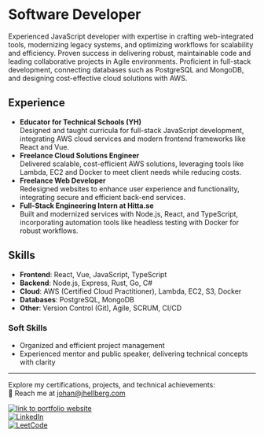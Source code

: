 # Software Developer
Experienced JavaScript developer with expertise in crafting web-integrated tools, modernizing legacy systems, and optimizing workflows for scalability and efficiency. Proven success in delivering robust, maintainable code and leading collaborative projects in Agile environments. Proficient in full-stack development, connecting databases such as PostgreSQL and MongoDB, and designing cost-effective cloud solutions with AWS.

## Experience
- **Educator for Technical Schools (YH)**  
  Designed and taught curricula for full-stack JavaScript development, integrating AWS cloud services and modern frontend frameworks like React and Vue.  
- **Freelance Cloud Solutions Engineer**  
  Delivered scalable, cost-efficient AWS solutions, leveraging tools like Lambda, EC2 and Docker to meet client needs while reducing costs.  
- **Freelance Web Developer**  
  Redesigned websites to enhance user experience and functionality, integrating secure and efficient back-end services.  
- **Full-Stack Engineering Intern at Hitta.se**  
  Built and modernized services with Node.js, React, and TypeScript, incorporating automation tools like headless testing with Docker for robust workflows.  

## Skills
- **Frontend**: React, Vue, JavaScript, TypeScript  
- **Backend**: Node.js, Express, Rust, Go, C#  
- **Cloud**: AWS (Certified Cloud Practitioner), Lambda, EC2, S3, Docker  
- **Databases**: PostgreSQL, MongoDB  
- **Other**: Version Control (Git), Agile, SCRUM, CI/CD  

### Soft Skills
- Organized and efficient project management  
- Experienced mentor and public speaker, delivering technical concepts with clarity  

---

Explore my certifications, projects, and technical achievements:  
📧 Reach me at [johan@jhellberg.com](mailto:johan@jhellberg.com)  

<p> 
  <a href="https://jhellberg.com"><img alt="link to portfolio website" src="https://img.shields.io/badge/portfolio-website-brightgreen"></a><br>
  <a href="https://www.linkedin.com/in/johan-hellberg-805078167/">
  <img alt="LinkedIn" src="https://img.shields.io/badge/-Johan_Hellberg-blue?style=round-square&logo=Linkedin&logoColor=white&link=https://www.linkedin.com/in/johan-hellberg-805078167/"></a><br>
  <a href="https://leetcode.com/JohanCodeForFun/"><img alt="LeetCode" src="https://img.shields.io/badge/-LeetCode-FFA116?style=for-the-badge&logo=LeetCode&logoColor=black&link=https://leetcode.com/JohanCodeForFun/"></a><br>
</p>
